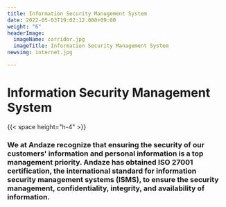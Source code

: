 ```yaml
---
title: Information Security Management System
date: 2022-05-03T19:02:12.000+09:00
weight: "6"
headerImage:
  imageName: corridor.jpg
  imageTitle: Information Security Management System
newsimg: internet.jpg

---
```

# Information Security Management System

{{< space height="h-4" >}}

### **We at Andaze recognize that ensuring the security of our customers' information and personal information is a top management priority. Andaze has obtained ISO 27001 certification, the international standard for information security management systems (ISMS), to ensure the security management, confidentiality, integrity, and availability of information.**